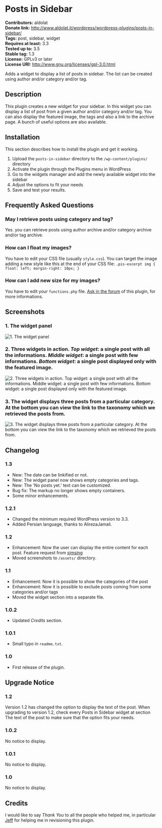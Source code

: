 # Posts in Sidebar #
**Contributors:** aldolat  
**Donate link:** http://www.aldolat.it/wordpress/wordpress-plugins/posts-in-sidebar/  
**Tags:** post, sidebar, widget  
**Requires at least:** 3.3  
**Tested up to:** 3.5  
**Stable tag:** 1.3  
**License:** GPLv3 or later  
**License URI:** http://www.gnu.org/licenses/gpl-3.0.html  

Adds a widget to display a list of posts in sidebar. The list can be created using author and/or category and/or tag.

## Description ##

This plugin creates a new widget for your sidebar. In this widget you can display a list of post from a given author and/or category and/or tag. You can also display the featured image, the tags and also a link to the archive page. A bunch of useful options are also available.

## Installation ##

This section describes how to install the plugin and get it working.

1. Upload  the `posts-in-sidebar` directory to the `/wp-content/plugins/` directory
1. Activate the plugin through the Plugins menu in WordPress
1. Go to the widgets manager and add the newly available widget into the sidebar
1. Adjust the options to fit your needs
1. Save and test your results.

## Frequently Asked Questions ##

### May I retrieve posts using category and tag? ###

Yes. you can retrieve posts using author archive and/or category archive and/or tag archive.

### How can I float my images? ###

You have to edit your CSS file (usually `style.css`). You can target the image adding a new style like this at the end of your CSS file: `.pis-excerpt img { float: left; margin-right: 10px; }`

### How can I add new size for my images? ###

You have to edit your `functions.php` file. [Ask in the forum](http://wordpress.org/support/plugin/posts-in-sidebar) of this plugin, for more informations.

## Screenshots ##

### 1. The widget panel ###
![1. The widget panel](http://s.wordpress.org/extend/plugins/posts-in-sidebar/screenshot-1.png)

### 2. Three widgets in action. *Top widget*: a single post with all the informations. *Middle widget*: a single post with few informations. *Bottom widget*: a single post displayed only with the featured image. ###
![2. Three widgets in action. *Top widget*: a single post with all the informations. *Middle widget*: a single post with few informations. *Bottom widget*: a single post displayed only with the featured image.](http://s.wordpress.org/extend/plugins/posts-in-sidebar/screenshot-2.png)

### 3. The widget displays three posts from a particular category. At the bottom you can view the link to the taxonomy which we retrieved the posts from. ###
![3. The widget displays three posts from a particular category. At the bottom you can view the link to the taxonomy which we retrieved the posts from.](http://s.wordpress.org/extend/plugins/posts-in-sidebar/screenshot-3.png)


## Changelog ##

### 1.3 ###

* New: The date can be linkified or not.
* New: The widget panel now shows empty categories and tags.
* New: The 'No posts yet.' text can be customized.
* Bug fix: The markup no longer shows empty containers.
* Some minor enhancements.

### 1.2.1 ###

* Changed the minimum required WordPress version to 3.3.
* Added Persian language, thanks to AlirezaJamali.

### 1.2 ###

* Enhancement: Now the user can display the entire content for each post. Feature request from [sjmsing](http://wordpress.org/support/topic/plugin-posts-in-sidebar-great-plugin-feature-request)
* Moved screenshots to `/assets/` directory.

### 1.1 ###

* Enhancement: Now it is possible to show the categories of the post
* Enhancement: Now it is possible to exclude posts coming from some categories and/or tags
* Moved the widget section into a separate file.

### 1.0.2 ###

* Updated *Credits* section.

### 1.0.1 ###

* Small typo in `readme.txt`.

### 1.0 ###

* First release of the plugin.

## Upgrade Notice ##

### 1.2 ###

Version 1.2 has changed the option to display the text of the post. When upgrading to version 1.2, check every Posts in Sidebar widget at section The text of the post to make sure that the option fits your needs.

### 1.0.2 ###

No notice to display.

### 1.0.1 ###

No notice to display.

### 1.0 ###

No notice to display.

## Credits ##

I would like to say *Thank You* to all the people who helped me, in particular [Jeff](http://profiles.wordpress.org/specialk/ "Jeff's profile page") for helping me in revisioning this plugin.